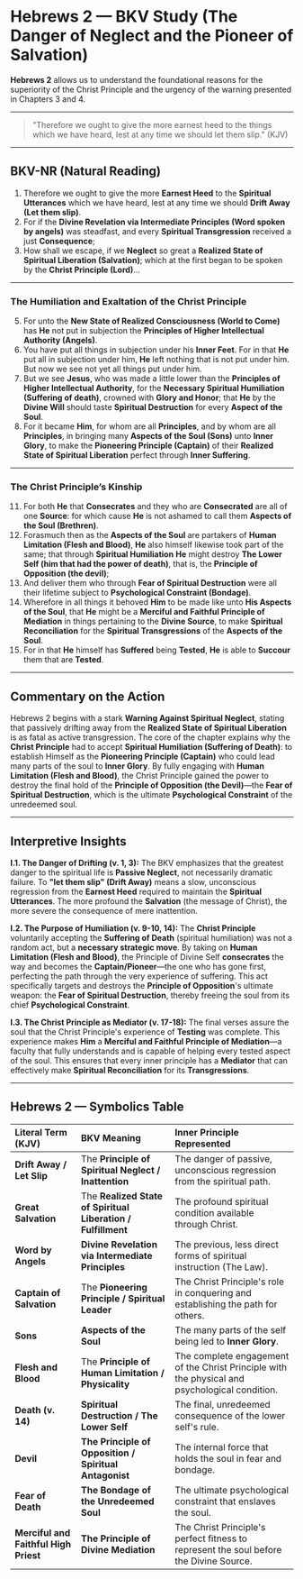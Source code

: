 # Hebrews 2 — BKV Study (The Danger of Neglect and the Pioneer of Salvation)

**Hebrews 2** allows us to understand the foundational reasons for the superiority of the Christ Principle and the urgency of the warning presented in Chapters 3 and 4.

---

> "Therefore we ought to give the more earnest heed to the things which we have heard, lest at any time we should let them slip." (KJV)

---

## BKV-NR (Natural Reading)

1. Therefore we ought to give the more **Earnest Heed** to the **Spiritual Utterances** which we have heard, lest at any time we should **Drift Away (Let them slip)**.
2. For if the **Divine Revelation via Intermediate Principles (Word spoken by angels)** was steadfast, and every **Spiritual Transgression** received a just **Consequence**;
3. How shall we escape, if we **Neglect** so great a **Realized State of Spiritual Liberation (Salvation)**; which at the first began to be spoken by the **Christ Principle (Lord)**...

---

### The Humiliation and Exaltation of the Christ Principle

5. For unto the **New State of Realized Consciousness (World to Come)** has **He** not put in subjection the **Principles of Higher Intellectual Authority (Angels)**.
8. You have put all things in subjection under his **Inner Feet**. For in that **He** put all in subjection under him, **He** left nothing that is not put under him. But now we see not yet all things put under him.
9. But we see **Jesus**, who was made a little lower than the **Principles of Higher Intellectual Authority**, for the **Necessary Spiritual Humiliation (Suffering of death)**, crowned with **Glory and Honor**; that **He** by the **Divine Will** should taste **Spiritual Destruction** for every **Aspect of the Soul**.
10. For it became **Him**, for whom are all **Principles**, and by whom are all **Principles**, in bringing many **Aspects of the Soul (Sons)** unto **Inner Glory**, to make the **Pioneering Principle (Captain)** of their **Realized State of Spiritual Liberation** perfect through **Inner Suffering**.

---

### The Christ Principle’s Kinship

11. For both **He** that **Consecrates** and they who are **Consecrated** are all of one **Source**: for which cause **He** is not ashamed to call them **Aspects of the Soul (Brethren)**.
14. Forasmuch then as the **Aspects of the Soul** are partakers of **Human Limitation (Flesh and Blood)**, **He** also himself likewise took part of the same; that through **Spiritual Humiliation** **He** might destroy **The Lower Self (him that had the power of death)**, that is, the **Principle of Opposition (the devil)**;
15. And deliver them who through **Fear of Spiritual Destruction** were all their lifetime subject to **Psychological Constraint (Bondage)**.
17. Wherefore in all things it behoved **Him** to be made like unto **His Aspects of the Soul**, that **He** might be a **Merciful and Faithful Principle of Mediation** in things pertaining to the **Divine Source**, to make **Spiritual Reconciliation** for the **Spiritual Transgressions** of the **Aspects of the Soul**.
18. For in that **He** himself has **Suffered** being **Tested**, **He** is able to **Succour** them that are **Tested**.

---

## Commentary on the Action

Hebrews 2 begins with a stark **Warning Against Spiritual Neglect**, stating that passively drifting away from the **Realized State of Spiritual Liberation** is as fatal as active transgression. The core of the chapter explains why the **Christ Principle** had to accept **Spiritual Humiliation (Suffering of Death)**: to establish Himself as the **Pioneering Principle (Captain)** who could lead many parts of the soul to **Inner Glory**. By fully engaging with **Human Limitation (Flesh and Blood)**, the Christ Principle gained the power to destroy the final hold of the **Principle of Opposition (the Devil)**—the **Fear of Spiritual Destruction**, which is the ultimate **Psychological Constraint** of the unredeemed soul.

---

## Interpretive Insights

**I.1. The Danger of Drifting (v. 1, 3):** The BKV emphasizes that the greatest danger to the spiritual life is **Passive Neglect**, not necessarily dramatic failure. To **"let them slip" (Drift Away)** means a slow, unconscious regression from the **Earnest Heed** required to maintain the **Spiritual Utterances**. The more profound the **Salvation** (the message of Christ), the more severe the consequence of mere inattention.

**I.2. The Purpose of Humiliation (v. 9-10, 14):** The **Christ Principle** voluntarily accepting the **Suffering of Death** (spiritual humiliation) was not a random act, but a **necessary strategic move**. By taking on **Human Limitation (Flesh and Blood)**, the Principle of Divine Self **consecrates** the way and becomes the **Captain/Pioneer**—the one who has gone first, perfecting the path through the very experience of suffering. This act specifically targets and destroys the **Principle of Opposition**'s ultimate weapon: the **Fear of Spiritual Destruction**, thereby freeing the soul from its chief **Psychological Constraint**.

**I.3. The Christ Principle as Mediator (v. 17-18):** The final verses assure the soul that the Christ Principle's experience of **Testing** was complete. This experience makes **Him** a **Merciful and Faithful Principle of Mediation**—a faculty that fully understands and is capable of helping every tested aspect of the soul. This ensures that every inner principle has a **Mediator** that can effectively make **Spiritual Reconciliation** for its **Transgressions**.

---

## Hebrews 2 — Symbolics Table

| Literal Term (KJV) | BKV Meaning | Inner Principle Represented |
| :--- | :--- | :--- |
| **Drift Away / Let Slip** | The **Principle of Spiritual Neglect / Inattention** | The danger of passive, unconscious regression from the spiritual path. |
| **Great Salvation** | The **Realized State of Spiritual Liberation / Fulfillment** | The profound spiritual condition available through Christ. |
| **Word by Angels** | **Divine Revelation via Intermediate Principles** | The previous, less direct forms of spiritual instruction (The Law). |
| **Captain of Salvation** | The **Pioneering Principle / Spiritual Leader** | The Christ Principle's role in conquering and establishing the path for others. |
| **Sons** | **Aspects of the Soul** | The many parts of the self being led to **Inner Glory**. |
| **Flesh and Blood** | The **Principle of Human Limitation / Physicality** | The complete engagement of the Christ Principle with the physical and psychological condition. |
| **Death (v. 14)** | **Spiritual Destruction / The Lower Self** | The final, unredeemed consequence of the lower self's rule. |
| **Devil** | **The Principle of Opposition / Spiritual Antagonist** | The internal force that holds the soul in fear and bondage. |
| **Fear of Death** | **The Bondage of the Unredeemed Soul** | The ultimate psychological constraint that enslaves the soul. |
| **Merciful and Faithful High Priest** | **The Principle of Divine Mediation** | The Christ Principle's perfect fitness to represent the soul before the Divine Source. |


